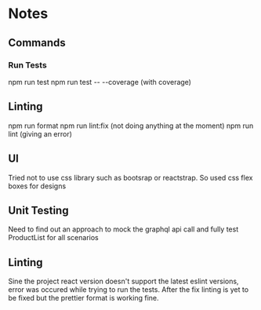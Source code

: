 # Notes

## Commands

### Run Tests

npm run test
npm run test -- --coverage (with coverage)

## Linting

npm run format
npm run lint:fix (not doing anything at the moment)
npm run lint (giving an error)

## UI

Tried not to use css library such as bootsrap or reactstrap. So used css flex boxes for designs

## Unit Testing

Need to find out an approach to mock the graphql api call and fully test ProductList for all scenarios

## Linting

Sine the project react version doesn't support the latest eslint versions, error was occured while trying to run the tests.
After the fix linting is yet to be fixed but the prettier format is working fine.
